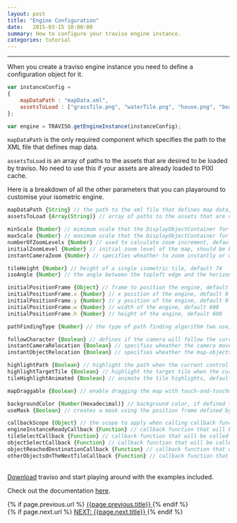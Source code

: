 ```yaml
---
layout: post
title: "Engine Configuration"
date:   2015-03-15 10:00:00
summary: How to configure your traviso engine instance.
categories: tutorial
---
```


___

When you create a traviso engine instance you need to define a configuration object for it.

```js
var instanceConfig =
{
    mapDataPath : "mapData.xml",
    assetsToLoad : ["grassTile.png", "waterTile.png", "house.png", "box.png"],
};

var engine = TRAVISO.getEngineInstance(instanceConfig);
```

<!--more-->

`mapDataPath` is the only required component which specifies the path to the XML file that defines map data.

`assetsToLoad` is an array of paths to the assets that are desired to be loaded by traviso. No need to use this if your assets are already loaded to PIXI cache.

Here is a breakdown of all the other parameters that you can playaround to customise your isometric engine.

```js
mapDataPath {String} // the path to the xml file that defines map data, required
assetsToLoad {Array(String)} // array of paths to the assets that are desired to be loaded by traviso, no need to use if assets are already loaded to PIXI cache, default null

minScale {Number} // mimimum scale that the DisplayObjectContainer for the map can get, default 0.5
maxScale {Number} // maximum scale that the DisplayObjectContainer for the map can get, default 1.5
numberOfZoomLevels {Number} // used to calculate zoom increment, default 5
initialZoomLevel {Number} // initial zoom level of the map, should be between -1 and 1, default 0
instantCameraZoom {Number} // specifies wheather to zoom instantly or with a tween animation, default false

tileHeight {Number} // height of a single isometric tile, default 74
isoAngle {Number} // the angle between the topleft edge and the horizontal diagonal of a isometric quad, default 30

initialPositionFrame {Object} // frame to position the engine, default { x : 0, y : 0, w : 800, h : 600 }
initialPositionFrame.x {Number} // x position of the engine, default 0
initialPositionFrame.y {Number} // y position of the engine, default 0
initialPositionFrame.w {Number} // width of the engine, default 800
initialPositionFrame.h {Number} // height of the engine, default 600

pathFindingType {Number} // the type of path finding algorithm two use, default TRAVISO.pfAlgorithms.ASTAR_ORTHOGONAL

followCharacter {Boolean} // defines if the camera will follow the current controllable or not, default true
instantCameraRelocation {Boolean} // specifies wheather the camera moves instantly or with a tween animation to the target location, default false
instantObjectRelocation {Boolean} // specifies wheather the map-objects will be moved to target location instantly or with an animation, default false

highlightPath {Boolean} // highlight the path when the current controllable moves on the map, default true
highlightTargetTile {Boolean} // highlight the target tile when the current controllable moves on the map, default true
tileHighlightAnimated {Boolean} // animate the tile highlights, default true

mapDraggable {Boolean} // enable dragging the map with touch-and-touchmove or mousedown-and-mousemove on the map, default true

backgroundColor {Number(Hexadecimal)} // background color, if defined the engine will create a solid colored background for the map, default null
useMask {Boolean} // creates a mask using the position frame defined by 'initialPositionFrame' property or the 'posFrame' parameter that is passed to 'repositionContent' method, default false

callbackScope {Object} // the scope to apply when calling callback functions, default null
engineInstanceReadyCallback {Function} // callback function that will be called once everything is loaded and engine instance is ready, needs 'callbackScope' property, default null
tileSelectCallback {Function} // callback function that will be called when a tile is selected, needs 'callbackScope' property, default null
objectSelectCallback {Function} // callback function that will be called when a tile with an interactive map-object on it is selected, needs 'callbackScope' property, default null
objectReachedDestinationCallback {Function} // callback function that will be called when any moving object reaches its destination, needs 'callbackScope' property, default null
otherObjectsOnTheNextTileCallback {Function} // callback function that will be called when any moving object is in move and there are other objects on the next tile, needs 'callbackScope' property, default null
```

<br/>
<a href="https://github.com/axaq/traviso.js" target="_blank">Download</a> traviso and start playing around with the examples included.

Check out the documentation <a href="http://www.travisojs.com/docs/" target="_blank">here</a>.

<div id="post-navigation" >
  <div class="previous">
    {% if page.previous.url %}
    <a href="{{page.previous.url}}" title="Previous post: {{page.next.title}}">
      <i class="fa fa-lg fa-arrow-circle-left"></i>
      {{page.previous.title}}
    </a>
    {% endif %}
  </div>
  <div class="next text-right">
    {% if page.next.url %}
    <a href="{{page.next.url}}" title="Next post: {{page.next.title}}">
    	NEXT: {{page.next.title}}
    	<i class="fa fa-lg fa-arrow-circle-right"></i>
    </a>
    {% endif %}
  </div>
</div>
